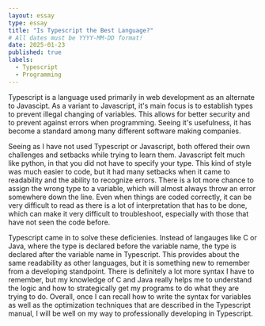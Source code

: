 ```yaml
---
layout: essay
type: essay
title: "Is Typescript the Best Language?"
# All dates must be YYYY-MM-DD format!
date: 2025-01-23
published: true
labels:
  - Typescript
  - Programming
---
```


Typescript is a language used primarily in web development as an alternate to Javascipt. As a variant to Javascript, it's main focus is to establish types to prevent illegal changing of variables. This allows for better security and to prevent against errors when programming. Seeing it's usefulness, it has become a standard among many different software making companies. 

Seeing as I have not used Typescript or Javascript, both offered their own challenges and setbacks while trying to learn them. Javascript felt much like python, in that you did not have to specify your type. This kind of style was much easier to code, but it had many setbacks when it came to readability and the ability to recognize errors. There is a lot more chance to assign the wrong type to a variable, which will almost always throw an error somewhere down the line. Even when things are coded correctly, it can be very difficult to read as there is a lot of interpretation that has to be done, which can make it very difficult to troubleshoot, especially with those that have not seen the code before. 

Typescript came in to solve these deficienies. Instead of langauges like C or Java, where the type is declared before the variable name, the type is declared after the variable name in Typescript. This provides about the same readability as other languages, but it is something new to remember from a developing standpoint. There is definitely a lot more syntax I have to remember, but my knowledge of C and Java really helps me to understand the logic and how to strategically get my programs to do what they are trying to do. Overall, once I can recall how to write the syntax for variables as well as the optimization techniques that are described in the Typescript manual, I will be well on my way to professionally developing in Typescript.
